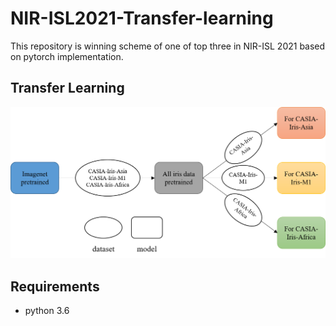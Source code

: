 # NIR-ISL2021-Transfer-learning
This repository is winning scheme of one of top three in NIR-ISL 2021 based on pytorch implementation.
## Transfer Learning
![Alt text](/pic/transfer.png)
## Requirements
* python 3.6
